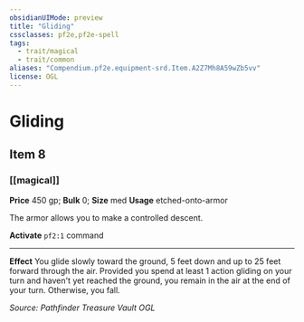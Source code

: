 ```yaml
---
obsidianUIMode: preview
title: "Gliding"
cssclasses: pf2e,pf2e-spell
tags:
  - trait/magical
  - trait/common
aliases: "Compendium.pf2e.equipment-srd.Item.A2Z7Mh8A59wZb5vv"
license: OGL
---
```

# Gliding
## Item 8
### [[magical]]


**Price** 450 gp; 
**Bulk** 0; **Size** med
**Usage** etched-onto-armor

The armor allows you to make a controlled descent.

**Activate** `pf2:1` command

* * *

**Effect** You glide slowly toward the ground, 5 feet down and up to 25 feet forward through the air. Provided you spend at least 1 action gliding on your turn and haven't yet reached the ground, you remain in the air at the end of your turn. Otherwise, you fall.

*Source: Pathfinder Treasure Vault*
*OGL*